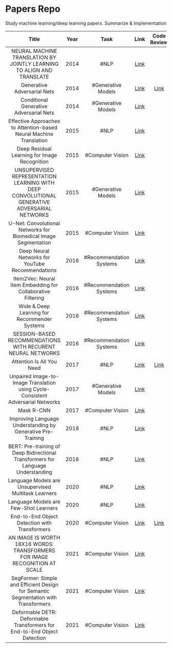# Papers Repo
Study machine learning/deep learning papers. Summarize & Implementation  

|        Title         |        Year         |        Task         |        Link         |        Code Review         |
| :-----: | :-----: | :-----: | :-----: | :-----: |
|  NEURAL MACHINE TRANSLATION BY JOINTLY LEARNING TO ALIGN AND TRANSLATE  | 2014 | #NLP |<a href="https://github.com/All4Nothing/papers-repo/tree/main/NEURAL%20MACHINE%20TRANSLATION%20BY%20JOINTLY%20LEARNING%20TO%20ALIGN%20AND%20TRANSLATE">Link</a> |  |
|  Generative Adversarial Nets  | 2014 | #Generative Models |<a href="https://github.com/All4Nothing/papers-repo/tree/main/Generative%20Adversarial%20Nets">Link</a> | <a href="https://github.com/All4Nothing/ml-code-review/tree/main/GAN">Link</a> |
|  Conditional Generative Adversarial Nets  | 2014 | #Generative Models |<a href="https://github.com/All4Nothing/papers-repo/tree/main/Conditional%20Generative%20Adversarial%20Nets">Link</a> |  |
|  Effective Approaches to Attention-based Neural Machine Translation  | 2015 | #NLP |<a href="https://github.com/All4Nothing/papers-repo/tree/main/Effective%20Approaches%20to%20Attention-based%20Neural%20Machine%20Translation">Link</a> |  |
|  Deep Residual Learning for Image Recognition  | 2015 | #Computer Vision |<a href="https://github.com/All4Nothing/papers-repo/tree/main/Deep%20Residual%20Learning%20for%20Image%20Recognition">Link</a> |  |
|  UNSUPERVISED REPRESENTATION LEARNING WITH DEEP CONVOLUTIONAL GENERATIVE ADVERSARIAL NETWORKS  | 2015 | #Generative Models |<a href="https://github.com/All4Nothing/papers-repo/tree/main/UNSUPERVISED%20REPRESENTATION%20LEARNING%20WITH%20DEEP%20CONVOLUTIONAL%20GENERATIVE%20ADVERSARIAL%20NETWORKS">Link</a> |  |
|  U-Net: Convolutional Networks for Biomedical Image Segmentation  | 2015 | #Computer Vision |<a href="https://github.com/All4Nothing/papers-repo/tree/main/U-Net:%20Convolutional%20Networks%20for%20Biomedical%20Image%20Segmentation">Link</a> |  |
|  Deep Neural Networks for YouTube Recommendations  | 2016 | #Recommendation Systems |<a href="https://github.com/All4Nothing/papers-repo/tree/main/Deep%20Neural%20Networks%20for%20YouTube%20Recommendations">Link</a> |  |
|  Item2Vec: Neural Item Embedding for Collaborative Filtering  | 2016 | #Recommendation Systems |<a href="https://github.com/All4Nothing/papers-repo/tree/main/Item2Vec%3A%20Neural%20Item%20Embedding%20for%20Collaborative%20Filtering">Link</a> |  |
|  Wide & Deep Learning for Recommender Systems  | 2016 | #Recommendation Systems |<a href="https://github.com/All4Nothing/papers-repo/tree/main/Wide%20%26%20Deep%20Learning%20for%20Recommender%20Systems">Link</a> |  |
|  SESSION-BASED RECOMMENDATIONS WITH RECURENT NEURAL NETWORKS  | 2016 | #Recommendation Systems |<a href="https://github.com/All4Nothing/papers-repo/tree/main/SESSION-BASED%20RECOMMENDATIONS%20WITH%20RECURENT%20NEURAL%20NETWORKS">Link</a> |  |
|  Attention Is All You Need  | 2017 | #NLP |<a href="https://github.com/All4Nothing/papers-repo/tree/main/Attention%20Is%20All%20You%20Need">Link</a> | <a href="https://github.com/All4Nothing/ml-code-review/tree/main/Transformer">Link</a> |
|  Unpaired Image-to-Image Translation using Cycle-Consistent Adversarial Networks  | 2017 | #Generative Models |<a href="https://github.com/All4Nothing/papers-repo/tree/main/Unpaired%20Image-to-Image%20Translation%20using%20Cycle-Consistent%20Adversarial%20Networks">Link</a> |  |
|  Mask R-CNN  | 2017 | #Computer Vision |<a href="https://github.com/All4Nothing/papers-repo/tree/main/Mask%20R-CNN">Link</a> |  |
|  Improving Language Understanding by Generative Pre-Training  | 2018 | #NLP |<a href="https://github.com/All4Nothing/papers-repo/tree/main/Improving%20Language%20Understanding%20by%20Generative%20Pre-Training">Link</a> |  |
|  BERT: Pre-training of Deep Bidirectional Transformers for Language Understanding  | 2018 | #NLP |<a href="https://github.com/All4Nothing/papers-repo/tree/main/BERT%3A%20Pre-training%20of%20Deep%20Bidirectional%20Transformers%20for%20Language%20Understanding">Link</a> |  |
|  Language Models are Unsupervised Multitask Learners  | 2020 | #NLP |<a href="https://github.com/All4Nothing/papers-repo/tree/main/Language%20Models%20are%20Unsupervised%20Multitask%20Learners">Link</a> |  |
|  Language Models are Few-Shot Learners  | 2020 | #NLP |<a href="https://github.com/All4Nothing/papers-repo/tree/main/Language%20Models%20are%20Few-Shot%20Learners">Link</a> |  |  
|  End-to-End Object Detection with Transformers  | 2020 | #Computer Vision |<a href="https://github.com/All4Nothing/papers-repo/tree/main/End-to-End%20Object%20Detection%20with%20Transformers">Link</a> | <a href="https://github.com/All4Nothing/ml-code-review/tree/main/DETR">Link</a> |  
|  AN IMAGE IS WORTH 16X16 WORDS: TRANSFORMERS FOR IMAGE RECOGNITION AT SCALE  | 2021 | #Computer Vision |<a href="https://github.com/All4Nothing/papers-repo/tree/main/AN%20IMAGE%20IS%20WORTH%2016X16%20WORDS:%20TRANSFORMERS%20FOR%20IMAGE%20RECOGNITION%20AT%20SCALE">Link</a> |  |
|  SegFormer: Simple and Efficient Design for Semantic Segmentation with Transformers  | 2021 | #Computer Vision |<a href="https://github.com/All4Nothing/papers-repo/tree/main/SegFormer:%20Simple%20and%20Efficient%20Design%20for%20Semantic%20Segmentation%20with%20Transformers">Link</a> |  |
|  Deformable DETR: Deformable Transformers for End-to-End Object Detection | 2021 | #Computer Vision |<a href="https://github.com/All4Nothing/papers-repo/tree/main/Deformable%20DETR:%20Deformable%20Transformers%20for%20End-to-End%20Object%20Detection">Link</a> |  |